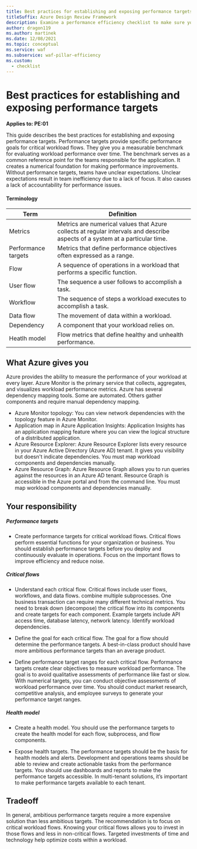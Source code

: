 ```yaml
---
title: Best practices for establishing and exposing performance targets
titleSuffix: Azure Design Review Framework
description: Examine a performance efficiency checklist to make sure your workload can scale. Review application design, data management, and implementation guidance.
author: dragon119
ms.author: martinek
ms.date: 12/08/2021
ms.topic: conceptual
ms.service: waf
ms.subservice: waf-pillar-efficiency
ms.custom:
  - checklist
---
```


# Best practices for establishing and exposing performance targets

**Applies to: PE:01**

This guide describes the best practices for establishing and exposing performance targets. Performance targets provide specific performance goals for critical workload flows. They give you a measurable benchmark for evaluating workload performance over time. The benchmark serves as a common reference point for the teams responsible for the application. It creates a numerical foundation for making performance improvements. Without performance targets, teams have unclear expectations. Unclear expectations result in team inefficiency due to a lack of focus. It also causes a lack of accountability for performance issues. 

#### Terminology

|Term|Definition|
|---|---|
|Metrics|Metrics are numerical values that Azure collects at regular intervals and describe aspects of a system at a particular time.|
|Performance targets|Metrics that define performance objectives often expressed as a range.|
|Flow|A sequence of operations in a workload that performs a specific function.|
|User flow|The sequence a user follows to accomplish a task.|
|Workflow|The sequence of steps a workload executes to accomplish a task.|
|Data flow|The movement of data within a workload.|
|Dependency|A component that your workload relies on.|
|Heatlh model|Flow metrics that define healthy and unhealth performance.|


## What Azure gives you

Azure provides the ability to measure the performance of your workload at every layer. Azure Monitor is the primary service that collects, aggregates, and visualizes workload performance metrics.
Azure has several dependency mapping tools. Some are automated. Others gather components and require manual dependency mapping.

- Azure Monitor topology: You can view network dependencies with the topology feature in Azure Monitor. 
- Application map in Azure Application Insights: Application Insights has an application mapping feature where you can view the logical structure of a distributed application. 
- Azure Resource Explorer: Azure Resource Explorer lists every resource in your Azure Active Directory (Azure AD) tenant. It gives you visibility but doesn't indicate dependencies. You must map workload components and dependencies manually.
- Azure Resource Graph: Azure Resource Graph allows you to run queries against the resources in an Azure AD tenant. Resource Graph is accessible in the Azure portal and from the command line. You must map workload components and dependencies manually.


## Your responsibility

##### Performance targets

- Create performance targets for critical workload flows. Critical flows perform essential functions for your organization or business. You should establish performance targets before you deploy and continuously evaluate in operations. Focus on the important flows to improve efficiency and reduce noise. 

##### Critical flows

- Understand each critical flow. Critical flows include user flows, workflows, and data flows. combine multiple subprocesses. One business transaction can require many different technical metrics. You need to break down (decompose) the critical flow into its components and create targets for each component. Example targets include API access time, database latency, network latency. Identify workload dependencies. 

- Define the goal for each critical flow. The goal for a flow should determine the performance targets. A best-in-class product should have more ambitious performance targets than an average product. 

- Define performance target ranges for each critical flow. Performance targets create clear objectives to measure workload performance. The goal is to avoid qualitative assessments of performance like fast or slow. With numerical targets, you can conduct objective assessments of workload performance over time. You should conduct market research, competitive analysis, and employee surveys to generate your performance target ranges. 

##### Health model

- Create a health model. You should use the performance targets to create the health model for each flow, subprocess, and flow components. 

- Expose health targets. The performance targets should be the basis for health models and alerts. Development and operations teams should be able to review and create actionable tasks from the performance targets. You should use dashboards and reports to make the performance targets accessible. In multi-tenant solutions, it’s important to make performance targets available to each tenant.

## Tradeoff

In general, ambitious performance targets require a more expensive solution than less ambitious targets. The recommendation is to focus on critical workload flows. Knowing your critical flows allows you to invest in those flows and less in non-critical flows. Targeted investments of time and technology help optimize costs within a workload. 

